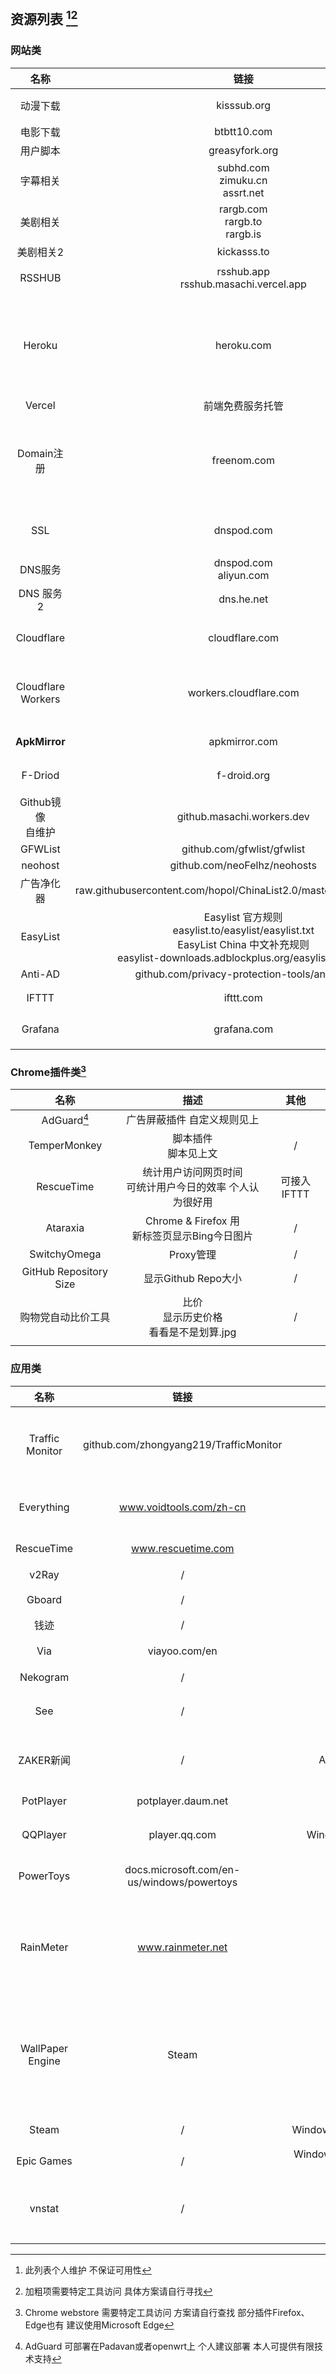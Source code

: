 ## 资源列表 [^1][^2]

### 网站类
|名称|链接|描述|其他|
|:-----:|:----:|:----:|:----:|
| 动漫下载 | kisssub.org | 动画下载站 | url中即包含torrent hash 没必要开启虫洞 |
| 电影下载 | btbtt10.com | 电影剧集下载 | 包含广告 请使用去广告 |
| 用户脚本 | greasyfork.org | 用户脚本 | / |
| 字幕相关 | subhd.com<br>zimuku.cn<br>assrt.net | 电影剧集字幕相关 | / |
| 美剧相关 | rargb.com<br>rargb.to<br>rargb.is | 美剧 | 生肉注意 |
| 美剧相关2 | kickasss.to | / | 可能已经down了 使用前请确认可用 |
| RSSHUB | rsshub.app<br>rsshub.masachi.vercel.app | RSS订阅 | 文档地址: docs.rsshub.app 可私有部署 |
| Heroku | heroku.com | 免费服务托管 | 注册用户600+h/month free，绑定信用卡之后1000+h/month free <br>可使用container<br>web建议nginx<br>nginx buildpack: https://github.com/heroku/heroku-buildpack-nginx |
| Vercel | 前端免费服务托管 | 注册用户free | / |
| Domain注册 | freenom.com | domain注册 但是不是com这类域名<br>不用备案<br>每年可free续 12month | / |
| SSL | dnspod.com | 腾讯的SSL <br>单网站无限续 1年 | / |
| DNS服务 | dnspod.com<br>aliyun.com | 国内DNS服务 | / |
| DNS 服务2 | dns.he.net | HE DNS <br> 建议部署一套<br>| / |
| Cloudflare | cloudflare.com | DNS&SSL&CDN一站式解决方案<br>部分功能收费 | Cloudflare不能与其他DNS服务混用 请注意 |
| Cloudflare Workers | workers.cloudflare.com | 边缘计算<br> 只需要写js、ruby之类的代码即刻开箱使用 | 网站镜像制作参考: github.com/xiaoyang-sde/rocket-booster |
| **ApkMirror** | apkmirror.com | Google Play 应用 | / |
| F-Driod | f-droid.org  | 开源的Android应用 商店 | / |
| Github镜像<br>自维护 | github.masachi.workers.dev | Cloudflare Workers 维护的镜像 | 不可登录 不可clone |
| GFWList | github.com/gfwlist/gfwlist | / | / |
| neohost | github.com/neoFelhz/neohosts | ads | / |
| 广告净化器 | raw.githubusercontent.com/hopol/ChinaList2.0/master/ChinaList2.0.txt | video ads | / |
| EasyList | Easylist 官方规则<br>easylist.to/easylist/easylist.txt<br>EasyList China 中文补充规则<br>easylist-downloads.adblockplus.org/easylistchina.txt | ads | / |
| Anti-AD | github.com/privacy-protection-tools/anti-AD | ads |  |
| IFTTT | ifttt.com | 触发器 if this then that | 可于应用连接并触发相关推送 |
| Grafana | grafana.com | 数据看板 | 需配合Prometheus<br>free 10 dashboards |
|  |  |  |  |

### Chrome插件类[^3]
|名称|描述|其他|
|:-----:|:----:|:----:|
| AdGuard[^4] | 广告屏蔽插件  自定义规则见上 |
| TemperMonkey | 脚本插件<br>脚本见上文 | / |
| RescueTime | 统计用户访问网页时间<br>可统计用户今日的效率 个人认为很好用 | 可接入IFTTT |
| Ataraxia | Chrome & Firefox 用<br>新标签页显示Bing今日图片 | / |
| SwitchyOmega | Proxy管理 | / |
| GitHub Repository Size | 显示Github Repo大小 | / |
| 购物党自动比价工具 | 比价<br>显示历史价格<br>看看是不是划算.jpg | / |
|  |  |  |


### 应用类
|名称|链接|平台|描述|其他|
|:-----:|:----:|:----:|:----:|:----:|
| Traffic Monitor | github.com/zhongyang219/TrafficMonitor | Windows | 显示网络以及系统资源情况 | gitee上也有 但是网址我忘了 |
| Everything | www.voidtools.com/zh-cn | Windows | 文件查找 | 建议下载便携版 |
| RescueTime | www.rescuetime.com | 全平台 | 时间监控 | 个人推荐 |
| v2Ray | / | 全平台 | 自行查找 | / |
| Gboard | / | Android | Google输入法 | / |
| 钱迹 | / | Android | 记账用 | / |
| Via | viayoo.com/en | Android | 轻量级浏览器 | / |
| Nekogram | / | Android | 自行查找 | / |
| See | / | Android | 微博第三方简洁向客户端 | / |
| ZAKER新闻 | / | Android/iOS | 类RSS向新闻客户端 | 个人推荐 |
| PotPlayer | potplayer.daum.net | Windows | 视频播放器 | / |
| QQPlayer | player.qq.com | Windows/MacOS | 视频播放器 | / |
| PowerToys | docs.microsoft.com/en-us/windows/powertoys | Windows | Windows平台增强工具 | 我没用过但听说过 |
| RainMeter | www.rainmeter.net | Windows | 桌面增强 | 我用的时候还是收费的，现在好像free了 |
| WallPaper Engine | Steam | Windows | 壁纸增强 | Steam上19元好像，不打折，甚至还涨了一块 |
| Steam | / | Windows/MacOS/Linux | 游戏 | -80% off |
| Epic Games | / | Windows(可能其他平台也有) | 游戏 | 喜+1 |
| vnstat | / | Linux | 网络监控 | 一般用于Server上 |
|  |  |  |  |  |


[^1]: 此列表个人维护 不保证可用性

[^2]: 加粗项需要特定工具访问 具体方案请自行寻找

[^3]: Chrome webstore 需要特定工具访问 方案请自行查找  部分插件Firefox、Edge也有 建议使用Microsoft Edge

[^4]: AdGuard 可部署在Padavan或者openwrt上 个人建议部署 本人可提供有限技术支持
